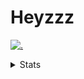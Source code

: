 # Heyzzz  

[![.](https://skillicons.dev/icons?i=js,ts,nextjs,nestjs,mongodb)](https://skillicons.dev)  

<details>
<summary>Stats</summary
<!--START_SECTION:waka-->

```txt
TypeScript   5 hrs 16 mins   ████████████████████████░   95.91 %
Rust         13 mins         █░░░░░░░░░░░░░░░░░░░░░░░░   04.09 %
```

<!--END_SECTION:waka-->
</details>
